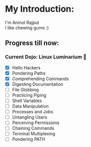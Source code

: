 # My Introduction:

I'm Anmol Rajput  
I like chewing gums :)  

## Progress till now:

### Current Dojo: Linux Luminarium 🐧

- [x] Hello Hackers
- [x] Pondering Paths
- [x] Comprehending Commands
- [x] Digesting Documentation
- [ ] File Globbing
- [ ] Practicing Piping
- [ ] Shell Variables
- [ ] Data Manipulation
- [ ] Processes and Jobs
- [ ] Untangling Users
- [ ] Perceiving Permissions
- [ ] Chaining Commands
- [ ] Terminal Multiplexing
- [ ] Pondering PATH
